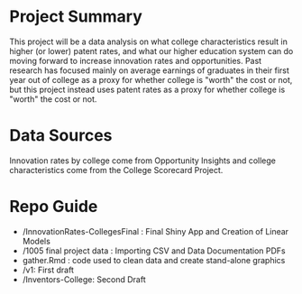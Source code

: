 # Project Summary

This project will be a data analysis on what college characteristics result in higher (or lower) patent rates, and what our higher education system can do moving forward to increase innovation rates and opportunities. Past research has focused mainly on average earnings of graduates in their first year out of college as a proxy for whether college is "worth" the cost or not, but this project instead uses patent rates as a proxy for whether college is "worth" the cost or not.

# Data Sources

Innovation rates by college come from Opportunity Insights and college characteristics come from the College Scorecard Project.

# Repo Guide
+ /InnovationRates-CollegesFinal : Final Shiny App and Creation of Linear Models
+ /1005 final project data : Importing CSV and Data Documentation PDFs
+ gather.Rmd : code used to clean data and create stand-alone graphics
+ /v1: First draft
+ /Inventors-College: Second Draft
